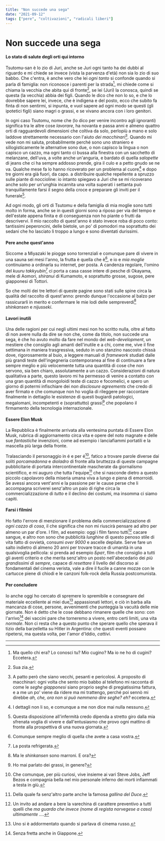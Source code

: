 ```yaml
---
title: "Non succede una sega"
date: "2021-09-12"
tags: ["pere", "coltivazioni", "radicali liberi"]
---
```


# Non succede una sega

#### Lo stato di salute degli orti qui intorno

Tsutomu-san è lo zio di Juri, anche se Juri ogni tanto ha dei dubbi al riguardo e mi chiede se invece (vista la parvenza d'età) non sia lo zio di suo babbo. Che c'entra, è anche vero che lei _ogni tanto_ si confonde quando si parla di famiglia: non riconosce i parenti per la strada[^1], mi chiede come si chiama la vecchia che abita qui di fronte[^2], se lei (Juri) la conosca, quindi se questa (la vecchia) abbia dei figli. Quando le dico che non lo so, e che lo dovrebbe sapere lei, invece, che è indigena e del posto, ecco che subito fa finta di non sentirmi, si inpunta, e vuol sapere ad ogni modo se questi (gli ipotetici figli) siano magri o grassi, e se vivano ancora con i loro genitori. 

In ogni caso Tsutomu, nome che (lo dico per venire incontro agli ignoranti) significa tra le altre cose _lavorare_, ha novanta e passa anni e almeno quattro orti di ragguardevoli dimensioni che coltiva da solo, perlopiù a mano e solo laddove strettamente necessario con l'aiuto _dei macchinari_[^3]. Quando mi vede non mi saluta, probabilmente perché sono uno straniero e sillogisticamente le alternative sono due, o non capisco la lingua o non capisco un cazzo, ma ogni tanto ci bussa alla finestra con un sacchetto di melanzane, dell'uva, a volte anche un'anguria, e bardato di quella _salopette_ di jeans che ci ha sempre addosso prende, gira il culo e a petto gnudo se ne va. Qualche mese fa lo hanno ricoverato per un problema al cuore[^4] e dopo tre giorni era già fuori, da capo. a distribuire qualche repellente a spruzzo sulle piante di noccioline: io intanto spiegavo a Juri che se mi ricoverano anche solo per un'unghia incarnita una volta superati i settanta può tranquillamente farsi il segno della croce e preparare gli inviti per il funerale[^5].

Ad ogni modo, gli orti di Tsutomu e della famiglia di mia moglie sono tutti molto in forma, anche se in questi giorni sono a riposo per via del tempo e dell'estate appena finita e di conseguenza non ho piante o frutti da descrivervi. Il mio raccolto di quest'anno è stato invece roba di poco conto: tantissimi peperoncini, delle bietole, un po' di pomodori ma soprattutto dei sedani che ho lasciato lì troppo a lungo e sono diventati durissimi.

#### Pere anche quest'anno

Siccome a Miyazaki le piogge sono torrenziali e comunque pare di vivere in una sauna sei mesi l'anno, la frutta è quella che è[^6], e io e _mia moglie_ continuiamo a ordinarla su internet, per posta. A candenza regolare, l'omino del _kuuru takkyubin_[^7] ci porta a casa casse intere di pesche di Okayama, mele di Aomori, _shiranui_ di Kumamoto, e soprattutto grosse, sugose, pere giapponesi di Tottori. 

So che molti dei tre lettori di queste pagine sono stati sulle spine circa la qualità del raccolto di quest'anno: prendo dunque l'occasione al balzo per rassicurarli in merito e confermare le mie lodi delle sempreverdi[^8] _shinkansen_ e _nijusseki_.

#### Lavori inutili

Una delle ragioni per cui negli ultimi mesi non ho scritto nulla, oltre al fatto di non avere nulla da dire se non che, come da titolo, non succede una sega, è che ho avuto molto da fare nel mondo del _web-development_, un mestiere che consiglio agli amanti dell'inutile e a chi, come me, vive il fine settimana in maniera trasgressiva, seduto in uno stanzino nascosto chissà dove, rigorosamente al buio, a leggere manuali di _framework_ studiati dalle più grandi teste dell'ingegneria contemporanea al fine di continuare a fare sempre meglio e più velocemente tutta una quantità di cose che non servono, sia ben chiaro, assolutamente a un cazzo. 
Considerazioni di natura qualitativa a parte, questo lavoro mi ha permesso di venire a contatto con una gran quantità di mongoloidi teste di cazzo e focomelici, e spero un giorno di potermi infischiare dei _non disclosure agreements_ che credo di aver firmato e che comunque non ho voglia di rileggere per raccontare finalmente in dettaglio le esistenze di questi bugiardi patologici, megalomani, incompetenti e (soprattutto) grassi[^9] che popolano il firmamento della tecnologia internazionale.

#### Essere Elon Musk

La Repubblica è finalmente arrivata alla ventesima puntata di Essere Elon Musk, rubrica di aggiornamento circa vita e opere del noto magnate e delle sue _fantastiche_ invenzioni, come ad esempio i lanciafiammi portatili e la mascella più larga della fronte. 

Tralasciando il personaggio in é e per é[^10], fatico a trovare parole diverse dai soliti _porcamadonna_ e _dioladro_ di fronte alla bruttezza di queste campagne pubblicitarie di portata intercontinentale mascherate da giornalismo scientifico, e mi auguro che tutta l'equipe[^11] che si nasconde dietro a questo piccolo capolavoro della miseria umana viva a lungo e piena di emorroidi. Se avessi ancora vent'anni e la passione per le cause perse che li accompagna scriverei senz'altro un paio di righe circa la commercializzazione di _tutto_ e il declino dei costumi, ma insomma ci siamo capiti.

#### Farsi i filmini

Ho fatto l'errore di menzionare il problema della commercializzazione di _ogni cazzo di cosa_, il che significa che non mi riuscirà pensare ad altro per almeno un par d'ore. I film, ad esempio: oggi i film fanno tutti[^12] cacare sangue, e altro non sono che pubblicità _lunghine_ di questo penoso stile di vita fatto di ovvietà, consumi _over 9000_ e ascelle depilate. Serve fare un salto indietro di almeno 20 anni per trovare tracce di umanità in una qualsivoglia pellicola: si prenda ad esempio _Брат_, film che consiglio a tutti gli aventi criterio e che merita senz'altro un posto nell'abecedario dei _più grandissimi di sempre_, capace di _resettare_ il livello del discorso ai fondamentali del cinema verista, vale a dire il fucile a canne mozze con le cartucce piene di chiodi e le canzoni folk-rock della Russia postcomunista.

#### Per concludere

Io anche oggi ho cercato di spremere lo spremibile e consegnare del materiale eccellente ai miei due[^13] appassionati lettori, e ciò in barba alla mancanza di cose, persone, avvenimenti che punteggia la vacuità delle mie giornate. Non è detto che le cose debbano rimanere quelle che sono: con l'arrivo[^14] dei vaccini pare che torneremo a vivere, entro certi limiti, una vita _normale_. Non ci resta che a questo punto che sperare quello che sperava il tizio della barzelletta su Hitler in Argentina: che questi eventi possano ripetersi, ma questa volta, per l'amor d'Iddio, _cattivi_.

___

[^1]: Ma quello chi era? Lo conosci tu? Mio cugino? Ma io ne ho di cugini? Eccetera.
[^2]: Sua zia.
[^3]: A patto però che siano vecchi, pesanti e pericolosi. A proposito di macchinari: ogni volta che sento mio babbo al telefono mi racconta di come le _seghe giapponesi_ siano proprio seghe di pregiatissima fattura, e a me un po' viene da ridere ma mi trattengo, perché poi sennò mi direbbe _ah, che, ora non si può nemmeno dire seghe? eh?_ eccetera.
[^4]: I dettagli non li so, e comunque a me non dice mai nulla nessuno.
[^5]: Questa disposizione all'infermità credo dipenda a stretto giro dalla mia sfrenata voglia di vivere e dall'entusiasmo che provo ogni mattino di fronte alla prospettiva di una nuova giornata.
[^6]: Comunque sempre meglio di quella che avete a casa vostra.
[^7]: La posta refrigerata.
[^8]: Ma le _shinkansen_ sono marroni. E ora?
[^9]: Ho mai parlato dei grassi, in genere? 
[^10]: Che comunque, per più curiosi, vive insieme ai vari Steve Jobs, Jeff Bezos e compagnia bella nel mio personale inferno dei morti infiammati a testa in giù.
[^11]: Della quale fa senz'altro parte anche la famosa _gallina del Duce_.
[^12]: Un invito ad andare a bere la varechina di carattere preventivo a tutti quelli che _ma guarda che invece (nome di regista norvegese a caso) ultimamente ..._.
[^13]: Uno si è addormentato quando si parlava di cinema russo.
[^14]: Senza fretta anche in Giappone.